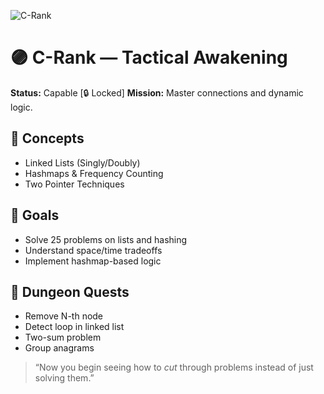 ![C-Rank](../../assets/rank-ups/c-rank.png)

# 🟣 C-Rank — Tactical Awakening

**Status:** Capable [🔒 Locked]
**Mission:** Master connections and dynamic logic.

## 🧠 Concepts
- Linked Lists (Singly/Doubly)
- Hashmaps & Frequency Counting
- Two Pointer Techniques

## 🎯 Goals
- Solve 25 problems on lists and hashing
- Understand space/time tradeoffs
- Implement hashmap-based logic

## 🧪 Dungeon Quests
- Remove N-th node
- Detect loop in linked list
- Two-sum problem
- Group anagrams

> “Now you begin seeing how to *cut* through problems instead of just solving them.”
